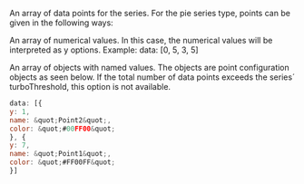 An array of data points for the series. For the pie series type,
points can be given in the following ways:

An array of numerical values. In this case, the numerical values
will be interpreted as y options. Example:
data: [0, 5, 3, 5]


An array of objects with named values. The objects are point
configuration objects as seen below. If the total number of data
points exceeds the series´ turboThreshold,
this option is not available.
```js
data: [{
y: 1,
name: &quot;Point2&quot;,
color: &quot;#00FF00&quot;
}, {
y: 7,
name: &quot;Point1&quot;,
color: &quot;#FF00FF&quot;
}]